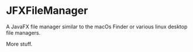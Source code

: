 # JFXFileManager
A JavaFX file manager similar to the macOs Finder or various linux desktop file managers.

More stuff.
